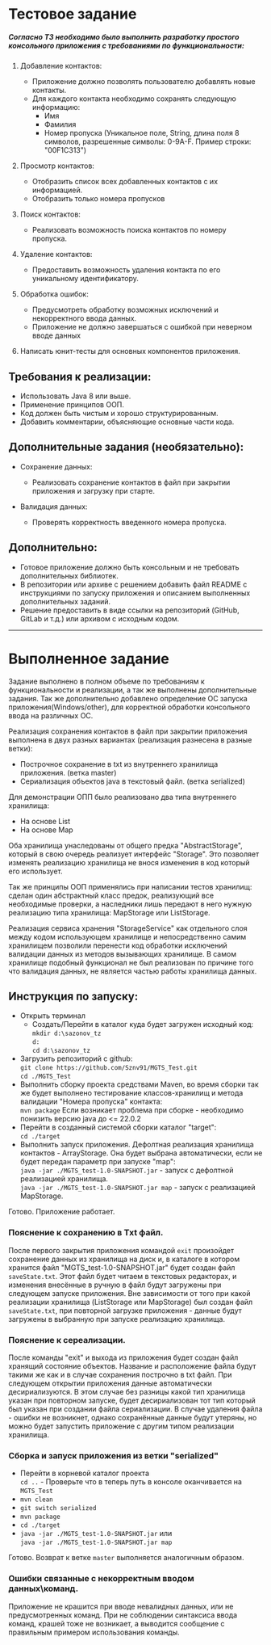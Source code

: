 # Тестовое задание

##### Согласно ТЗ необходимо было выполнить разработку простого консольного приложения с требованиями по функциональности: 
1. Добавление контактов:
   - Приложение должно позволять пользователю добавлять новые контакты.
   - Для каждого контакта необходимо сохранять следующую информацию:
     - Имя
     - Фамилия
     - Номер пропуска (Уникальное поле, String, длина поля 8 символов, разрешенные символы: 0-9A-F. Пример строки: "00F1C313")

2. Просмотр контактов:
   - Отобразить список всех добавленных контактов с их информацией.
   - Отобразить только номера пропусков

3. Поиск контактов:
   - Реализовать возможность поиска контактов по номеру пропуска.

4. Удаление контактов:
    - Предоставить возможность удаления контакта по его уникальному идентификатору.

5. Обработка ошибок:
    - Предусмотреть обработку возможных исключений и некорректного ввода данных.
    - Приложение не должно завершаться с ошибкой при неверном вводе данных

6. Написать юнит-тесты для основных компонентов приложения.

## Требования к реализации:

- Использовать Java 8 или выше.
- Применение принципов ООП.
- Код должен быть чистым и хорошо структурированным.
- Добавить комментарии, объясняющие основные части кода.

## Дополнительные задания (необязательно):

- Сохранение данных:
    - Реализовать сохранение контактов в файл при закрытии приложения и загрузку при старте.

- Валидация данных:
    - Проверять корректность введенного номера пропуска.

## Дополнительно:
- Готовое приложение должно быть консольным и не требовать дополнительных библиотек.
- В репозитории или архиве с решением добавить файл README с инструкциями по запуску приложения и описанием выполненных дополнительных заданий.
- Решение предоставить в виде ссылки на репозиторий (GitHub, GitLab и т.д.) или архивом с исходным кодом.

---
# Выполненное задание
Задание выполнено в полном объеме по требованиям к функциональности и реализации, а так же выполнены дополнительные задания. 
Так же дополнительно добавлено определение ОС запуска приложения(Windows/other), для корректной обработки консольного 
ввода на различных ОС.

Реализация сохранения контактов в файл при закрытии приложения выполнена в двух разных вариантах (реализация разнесена в разные ветки):
- Построчное сохранение в txt из внутреннего хранилища приложения. (ветка master)
- Сериализация объектов java в текстовый файл. (ветка serialized)


Для демонстрации ОПП было реализовано два типа внутреннего хранилища:
- На основе List
- На основе Map

Оба хранилища унаследованы от общего предка "AbstractStorage", который в свою очередь реализует интерфейс "Storage". 
Это позволяет изменять реализацию хранилища не внося изменения в код который его использует.

Так же принципы ООП применялись при написании тестов хранилищ: сделан один абстрактный класс предок, реализующий все необходимые проверки,
а наследники лишь передают в него нужную реализацию типа хранилища: MapStorage или ListStorage.

Реализация сервиса хранения "StorageService" как отдельного слоя между кодом использующем хранилище и непосредственно 
самим хранилищем позволили перенести код обработки исключений валидации данных из методов вызывающих хранилище. 
В самом хранилище подобный функционал не был реализован по причине того что валидация данных, не является частью работы 
хранилища данных.

## Инструкция по запуску:
- Открыть терминал
  - Cоздать/Перейти в каталог куда будет загружен исходный код:<br>
  `mkdir d:\sazonov_tz`<br>
  `d:`<br>
  `cd d:\sazonov_tz`
- Загрузить репозиторий с github:<br>
  `git clone https://github.com/Sznv91/MGTS_Test.git` <br>
  `cd ./MGTS_Test`
- Выполнить сборку проекта средствами Maven, во время сборки так же будет выполнено тестирование классов-хранилищ и метода валидации "Номера пропуска" контакта:
  <br>
  `mvn package` Если возникает проблема при сборке - необходимо понизить версию java до <= 22.0.2
- Перейти в созданный системой сборки каталог "target":<br>
`cd ./target`
- Выполнить запуск приложения. Дефолтная реализация хранилища контактов - ArrayStorage. Она будет выбрана автоматически,
если не будет передан параметр при запуске "map":<br>
`java -jar ./MGTS_test-1.0-SNAPSHOT.jar` - запуск с дефолтной реализацией хранилища.<br>
`java -jar ./MGTS_test-1.0-SNAPSHOT.jar map` - запуск с реализацией MapStorage.

Готово. Приложение работает.

### Пояснение к сохранению в Txt файл.
После первого закрытия приложения командой `exit` произойдет сохранение данных из хранилища на диск и, в каталоге в котором хранится файл "MGTS_test-1.0-SNAPSHOT.jar"
будет создан файл `saveState.txt`. Этот файл будет читаем в текстовых редакторах, и изменения внесённые в ручную в файл будут загружены при следующем
запуске приложения. Вне зависимости от того при какой реализации хранилища (ListStorage или MapStorage) был создан файл `saveState.txt`,
при повторной загрузке приложения - данные будут загружены в выбранную при запуске реализацию хранилища.

### Пояснение к сереализации.
После команды "exit" и выхода из приложения будет создан файл хранящий состояние объектов. Название и расположение файла будут
такими же как и в случае сохранения построчно в txt файл. При следующем открытии приложения данные автоматически десириализуются. В этом случае
без разницы какой тип хранилища указан при повторном запуске, будет десириализован тот тип который был указан при создании файла сериализации.
В случае удаления файла - ошибки не возникнет, однако сохранённые данные будут утеряны, но можно будет запустить приложение с
другим типом реализации хранилища.

### Сборка и запуск приложения из ветки "serialized"
- Перейти в корневой каталог проекта<br>
`cd ..` - Проверьте что в теперь путь в консоле оканчивается на `MGTS_Test`
- `mvn clean`
- `git switch serialized`
- `mvn package`
- `cd ./target`
- `java -jar ./MGTS_test-1.0-SNAPSHOT.jar` или <br>`java -jar ./MGTS_test-1.0-SNAPSHOT.jar map`

Готово. Возврат к ветке `master` выполняется аналогичным образом.

### Ошибки связанные с некорректным вводом данных\команд.
Приложение не крашится при вводе невалидных данных, или не предусмотренных команд. При не соблюдении синтаксиса ввода команд,
крашей тоже не возникает, а выводится сообщение с правильным примером использования команды.